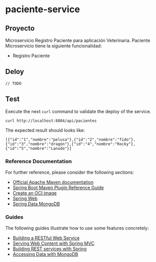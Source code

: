 # paciente-service
## Proyecto
Microservicio Registro Paciente para aplicación Veterinaria.
Paciente Microservicio tiene la siguiente funcionalidad:
- Registro Paciente
## Deloy
`// TODO `
## Test
Execute the next `curl` command to validate the deploy of the service. 
```shell
curl http://localhost:8084/api/pacientes
```
The expected result should looks like:
```
[{"id":"1","nombre":"pelusa"},{"id":"2","nombre":"fido"},{"id":"3","nombre":"dragón"},{"id":"4","nombre":"Rocky"},{"id":"5","nombre":"Lanudo"}]
```
### Reference Documentation
For further reference, please consider the following sections:

* [Official Apache Maven documentation](https://maven.apache.org/guides/index.html)
* [Spring Boot Maven Plugin Reference Guide](https://docs.spring.io/spring-boot/docs/2.7.15/maven-plugin/reference/html/)
* [Create an OCI image](https://docs.spring.io/spring-boot/docs/2.7.15/maven-plugin/reference/html/#build-image)
* [Spring Web](https://docs.spring.io/spring-boot/docs/2.7.15/reference/htmlsingle/index.html#web)
* [Spring Data MongoDB](https://docs.spring.io/spring-boot/docs/2.7.15/reference/htmlsingle/index.html#data.nosql.mongodb)

### Guides
The following guides illustrate how to use some features concretely:

* [Building a RESTful Web Service](https://spring.io/guides/gs/rest-service/)
* [Serving Web Content with Spring MVC](https://spring.io/guides/gs/serving-web-content/)
* [Building REST services with Spring](https://spring.io/guides/tutorials/rest/)
* [Accessing Data with MongoDB](https://spring.io/guides/gs/accessing-data-mongodb/)
